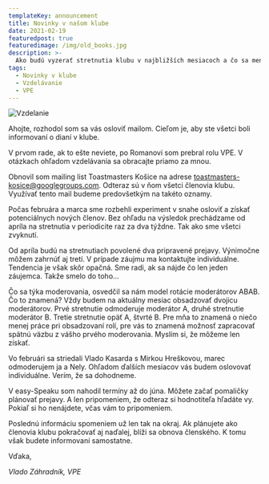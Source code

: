 ```yaml
---
templateKey: announcement
title: Novinky v našom klube
date: 2021-02-19
featuredpost: true
featuredimage: /img/old_books.jpg
description: >-
  Ako budú vyzerať stretnutia klubu v najbližších mesiacoch a čo sa mení z pohľadu vzdelávania?
tags:
  - Novinky v klube
  - Vzdelávanie
  - VPE
---
```

![Vzdelanie](/img/old_books.jpg)

Ahojte,
rozhodol som sa vás osloviť mailom. Cieľom je, aby ste všetci boli informovaní o dianí v klube.

V prvom rade, ak to ešte neviete, po Romanovi som prebral rolu VPE. V otázkach ohľadom vzdelávania sa obracajte priamo za mnou.

Obnovil som mailing list Toastmasters Košice na adrese toastmasters-kosice@googlegroups.com. Odteraz sú v ňom všetci členovia klubu. Využívať tento mail budeme predovšetkým na takéto oznamy.

Počas februára a marca sme rozbehli experiment v snahe osloviť a získať potenciálnych nových členov. Bez ohľadu na výsledok prechádzame od apríla na stretnutia v periodicite raz za dva týždne. Tak ako sme všetci zvyknutí.

Od apríla budú na stretnutiach povolené dva pripravené prejavy. Výnimočne môžem zahrnúť aj tretí. V prípade záujmu ma kontaktujte individuálne. Tendencia je však skôr opačná. Sme radi, ak sa nájde čo len jeden záujemca. Takže smelo do toho...

Čo sa týka moderovania, osvedčil sa nám model rotácie moderátorov ABAB. Čo to znamená? Vždy budem na aktuálny mesiac obsadzovať dvojicu moderátorov. Prvé stretnutie odmoderuje moderátor A, druhé stretnutie moderátor B. Tretie stretnutie opäť A, štvrté B. Pre mňa to znamená o niečo menej práce pri obsadzovaní rolí, pre vás to znamená možnosť zapracovať spätnú väzbu z vášho prvého moderovania. Myslím si, že môžeme len získať.

Vo februári sa striedali Vlado Kasarda s Mirkou Hreškovou, marec odmoderujem ja a Nely. Ohľadom ďalších mesiacov vás budem oslovovať individuálne. Verím, že sa dohodneme.

V easy-Speaku som nahodil termíny až do júna. Môžete začať pomaličky plánovať prejavy. A len pripomeniem, že odteraz si hodnotiteľa hľadáte vy. Pokiaľ si ho nenájdete, včas vám to pripomeniem.

Poslednú informáciu spomeniem už len tak na okraj. Ak plánujete ako členovia klubu pokračovať aj naďalej, blíži sa obnova členského. K tomu však budete informovaní samostatne.

Vďaka,

*Vlado Záhradník, VPE*